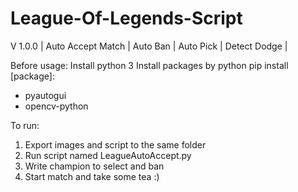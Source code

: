 # League-Of-Legends-Script
V 1.0.0 | Auto Accept Match | Auto Ban | Auto Pick | Detect Dodge |

Before usage:
Install python 3
Install packages by python pip install [package]:

- pyautogui
- opencv-python

To run:
1) Export images and script to the same folder
2) Run script named LeagueAutoAccept.py
3) Write champion to select and ban
4) Start match and take some tea :)
